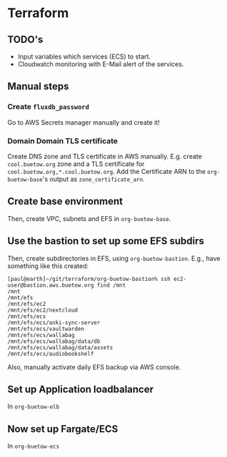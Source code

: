 # Terraform

## TODO's

* Input variables which services (ECS) to start.
* Cloudwatch monitoring with E-Mail alert of the services.

## Manual steps

### Create `fluxdb_password` 

Go to AWS Secrets manager manually and create it!

### Domain Domain TLS certificate

Create DNS zone and TLS certificate in AWS manually. E.g. create `cool.buetow.org` zone and a TLS certificate for `cool.buetow.org,*.cool.buetow.org`. Add the Certificate ARN to the `org-buetow-base`'s output as `zone_certificate_arn`. 

## Create base environment

Then, create VPC, subnets and EFS in `org-buetow-base`.

## Use the bastion to set up some EFS subdirs

Then, create subdirectories in EFS, using `org-buetow-bastion`. E.g., have something like this created:

```shell
[paul@earth]~/git/terraform/org-buetow-bastion% ssh ec2-user@bastion.aws.buetow.org find /mnt
/mnt
/mnt/efs
/mnt/efs/ec2
/mnt/efs/ec2/nextcloud
/mnt/efs/ecs
/mnt/efs/ecs/anki-sync-server
/mnt/efs/ecs/vaultwarden
/mnt/efs/ecs/wallabag
/mnt/efs/ecs/wallabag/data/db
/mnt/efs/ecs/wallabag/data/assets
/mnt/efs/ecs/audiobookshelf
```

Also, manually activate daily EFS backup via AWS console.

## Set up Application loadbalancer

In `org-buetow-elb`

## Now set up Fargate/ECS

In `org-buetow-ecs`
